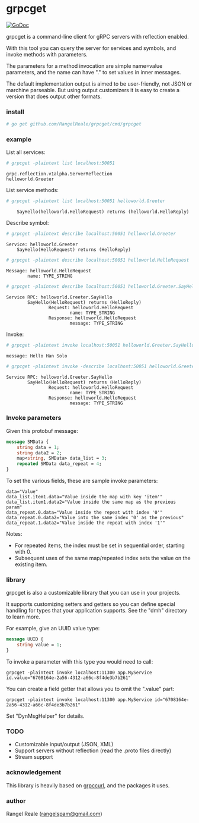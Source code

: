 # grpcget

[![GoDoc](https://godoc.org/github.com/RangelReale/grpcget?status.svg)](http://godoc.org/github.com/RangelReale/grpcget)

grpcget is a command-line client for gRPC servers with reflection enabled.

With this tool you can query the server for services and symbols, and invoke methods with parameters.

The parameters for a method invocation are simple name=value parameters, and the name can have "." to set values in inner messages.

The default implementation output is aimed to be user-friendly, not JSON or marchine parseable.
But using output customizers it is easy to create a version that does output other formats. 

### install

```bash
# go get github.com/RangelReale/grpcget/cmd/grpcget
```

### example

List all services:

```bash
# grpcget -plaintext list localhost:50051
```

```
grpc.reflection.v1alpha.ServerReflection
helloworld.Greeter
```

List service methods:

```bash
# grpcget -plaintext list localhost:50051 helloworld.Greeter 
```

```
    SayHello(helloworld.HelloRequest) returns (helloworld.HelloReply)
```

Describe symbol:

```bash
# grpcget -plaintext describe localhost:50051 helloworld.Greeter 
```

```
Service: helloworld.Greeter
    SayHello(HelloRequest) returns (HelloReply)
```

```bash
# grpcget -plaintext describe localhost:50051 helloworld.HelloRequest 
```

```
Message: helloworld.HelloRequest
        name: TYPE_STRING
```

```bash
# grpcget -plaintext describe localhost:50051 helloworld.Greeter.SayHello 
```

```
Service RPC: helloworld.Greeter.SayHello
        SayHello(HelloRequest) returns (HelloReply)
                Request: helloworld.HelloRequest
                        name: TYPE_STRING
                Response: helloworld.HelloRequest
                        message: TYPE_STRING
```

Invoke:

```bash
# grpcget -plaintext invoke localhost:50051 helloworld.Greeter.SayHello name="Han Solo"
```

```
message: Hello Han Solo
```

```bash
# grpcget -plaintext invoke -describe localhost:50051 helloworld.Greeter.SayHello name="Rangel"
```

```
Service RPC: helloworld.Greeter.SayHello
        SayHello(HelloRequest) returns (HelloReply)
                Request: helloworld.HelloRequest
                        name: TYPE_STRING
                Response: helloworld.HelloRequest
                        message: TYPE_STRING
```
    
### Invoke parameters

Given this protobuf message:

```proto
message SMData {
    string data = 1;
    string data2 = 2;
    map<string, SMData> data_list = 3;
    repeated SMData data_repeat = 4;
}
```
    
To set the various fields, these are sample invoke parameters:

    data="Value" 
    data_list.item1.data="Value inside the map with key 'item'" 
    data_list.item1.data2="Value inside the same map as the previous param" 
    data_repeat.0.data="Value inside the repeat with index '0'"
    data_repeat.0.data2="Value into the same index '0' as the previous"
    data_repeat.1.data2="Value inside the repeat with index '1'"
    
Notes:
* For repeated items, the index must be set in sequential order, starting with 0.
* Subsequent uses of the same map/repeated index sets the value on the existing item.
    
### library

grpcget is also a customizable library that you can use in your projects.

It supports customizing setters and getters so you can define special handling for types that your application supports.
See the "dmh" directory to learn more.

For example, give an UUID value type:

```proto
message UUID {
    string value = 1;
}
```

To invoke a parameter with this type you would need to call:

    grpcget -plaintext invoke localhost:11300 app.MyService id.value="6708164e-2a56-4312-a66c-8f4de3b7b261"

You can create a field getter that allows you to omit the ".value" part:

    grpcget -plaintext invoke localhost:11300 app.MyService id="6708164e-2a56-4312-a66c-8f4de3b7b261"

Set "DynMsgHelper" for details. 
    
### TODO

* Customizable input/output (JSON, XML)
* Support servers without reflection (read the .proto files directly)
* Stream support
    
### acknowledgement

This library is heavily based on [grpccurl](https://github.com/fullstorydev/grpcurl), and the packages it uses.    
    
### author

Rangel Reale (rangelspam@gmail.com)
